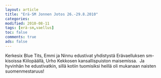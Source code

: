 ```yaml
--- 
layout: article 
title: "Erä-SM Jonnen Jotos 26.-29.8.2010" 
categories: 
modified: 2010-08-11 
tags: [erä-sm,vaellus]
toc: false 
comments: true 
ads: false 
--- 
```


Kerkesix Blue Tits, Emmi ja Ninnu edustivat yhdistystä Erävaelluksen
sm-kisoissa Kiilopäällä, Urho Kekkosen kansallispuiston maisemissa.  Ja
hyvinhän he edustivatkin, sillä kotiin tuomisiksi heillä oli mukanaan
naisten suomenmestaruus!

